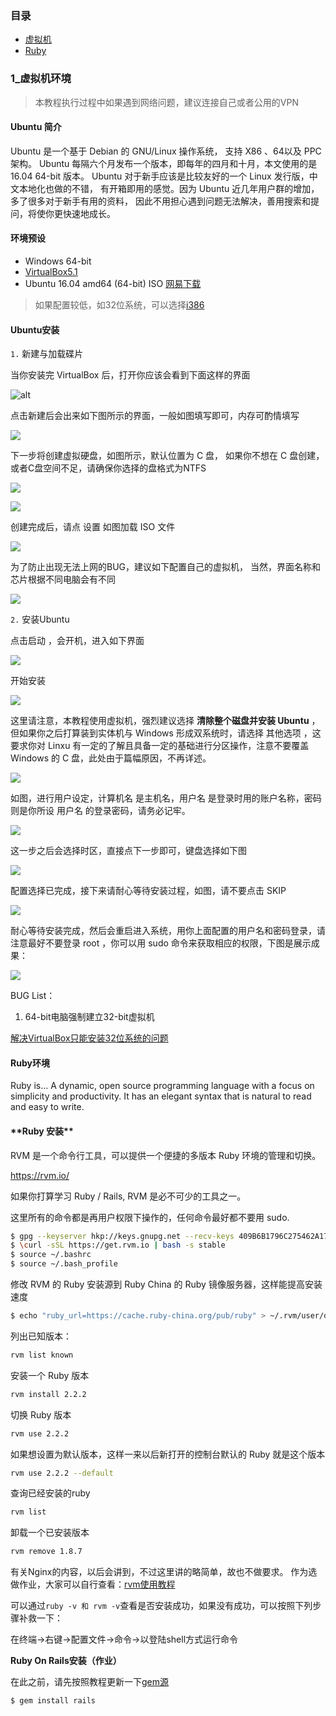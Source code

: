 ### 目录
* [虚拟机](#1.0)
* [Ruby](#1.1)

<h3 id="1.0">1_虚拟机环境</h3>

> 本教程执行过程中如果遇到网络问题，建议连接自己或者公用的VPN

#### Ubuntu 简介

Ubuntu 是一个基于 Debian 的 GNU/Linux 操作系统，
支持 X86 、64以及 PPC 架构。
Ubuntu 每隔六个月发布一个版本，即每年的四月和十月，本文使用的是
 16.04 64-bit 版本。
 Ubuntu 对于新手应该是比较友好的一个 Linux 发行版，中文本地化也做的不错，
 有开箱即用的感觉。因为 Ubuntu 近几年用户群的增加，多了很多对于新手有用的资料，
 因此不用担心遇到问题无法解决，善用搜索和提问，将使你更快速地成长。

#### 环境预设
- Windows 64-bit
- [VirtualBox5.1](https://www.virtualbox.org/)
- Ubuntu 16.04 amd64 (64-bit) ISO
[网易下载](http://mirrors.163.com/ubuntu-releases/16.04/ubuntu-16.04.3-desktop-amd64.iso)

> 如果配置较低，如32位系统，可以选择[i386](http://mirrors.163.com/ubuntu-releases/16.04)

#### Ubuntu安装

`1.` 新建与加载碟片

当你安装完 VirtualBox 后，打开你应该会看到下面这样的界面

![alt](http://www.linuxidc.com/upload/2015_08/15081716378668.png)

点击新建后会出来如下图所示的界面，一般如图填写即可，内存可酌情填写

![](http://www.linuxidc.com/upload/2015_08/15081716377585.png)

下一步将创建虚拟硬盘，如图所示，默认位置为 C 盘，
如果你不想在 C 盘创建，或者C盘空间不足，请确保你选择的盘格式为NTFS

![](http://www.linuxidc.com/upload/2015_08/15081716375635.png)

![](http://ofnfnmmn0.bkt.clouddn.com/lecture_1/1.PNG)

创建完成后，请点 设置 如图加载 ISO 文件

![](http://www.linuxidc.com/upload/2015_08/15081716378797.png)

为了防止出现无法上网的BUG，建议如下配置自己的虚拟机，
当然，界面名称和芯片根据不同电脑会有不同

![](http://ofnfnmmn0.bkt.clouddn.com/lecture_1/2.PNG)

`2.` 安装Ubuntu

点击启动 ，会开机，进入如下界面

![](http://www.linuxidc.com/upload/2015_08/15081716386045.png)

开始安装

![](http://www.linuxidc.com/upload/2015_08/15081716384749.png)

这里请注意，本教程使用虚拟机，强烈建议选择 **清除整个磁盘并安装 Ubuntu** ，
但如果你之后打算装到实体机与 Windows 形成双系统时，请选择 其他选项 ，这要求你对 Linxu 有一定的了解且具备一定的基础进行分区操作，注意不要覆盖 Windows 的 C 盘，此处由于篇幅原因，不再详述。

![](http://www.linuxidc.com/upload/2015_08/15081716407202.png)

如图，进行用户设定，计算机名 是主机名，用户名 是登录时用的账户名称，密码 则是你所设 用户名 的登录密码，请务必记牢。

![](http://www.linuxidc.com/upload/2015_08/15081716402366.png)

这一步之后会选择时区，直接点下一步即可，键盘选择如下图

![](http://www.linuxidc.com/upload/2015_08/15081716404109.png)

配置选择已完成，接下来请耐心等待安装过程，如图，请不要点击 SKIP

![](http://www.linuxidc.com/upload/2015_08/15081716407283.png)

耐心等待安装完成，然后会重启进入系统，用你上面配置的用户名和密码登录，请注意最好不要登录 root ，你可以用 sudo 命令来获取相应的权限，下图是展示成果：

![](http://www.linuxidc.com/upload/2015_08/15081716412607.png)

BUG List：
1. 64-bit电脑强制建立32-bit虚拟机

[解决VirtualBox只能安装32位系统的问题](http://www.cnblogs.com/52php/p/5677864.html)

#### Ruby环境
Ruby is...
A dynamic, open source programming language with a focus on simplicity and productivity. It has an elegant syntax that is natural to read and easy to write.


<h4 id="1.1">**Ruby 安装**</h4>

RVM 是一个命令行工具，可以提供一个便捷的多版本 Ruby 环境的管理和切换。

https://rvm.io/

如果你打算学习 Ruby / Rails, RVM 是必不可少的工具之一。

这里所有的命令都是再用户权限下操作的，任何命令最好都不要用 sudo.

```bash
$ gpg --keyserver hkp://keys.gnupg.net --recv-keys 409B6B1796C275462A1703113804BB82D39DC0E3
$ \curl -sSL https://get.rvm.io | bash -s stable
$ source ~/.bashrc
$ source ~/.bash_profile
```
修改 RVM 的 Ruby 安装源到 Ruby China 的 Ruby 镜像服务器，这样能提高安装速度
```bash
$ echo "ruby_url=https://cache.ruby-china.org/pub/ruby" > ~/.rvm/user/db
```

列出已知版本：

```bash
rvm list known
```
安装一个 Ruby 版本
```bash
rvm install 2.2.2
```
切换 Ruby 版本
```bash
rvm use 2.2.2
```
如果想设置为默认版本，这样一来以后新打开的控制台默认的 Ruby 就是这个版本
```bash
rvm use 2.2.2 --default
```
查询已经安装的ruby
```bash
rvm list
```
卸载一个已安装版本
```bash
rvm remove 1.8.7
```

有关Nginx的内容，以后会讲到，不过这里讲的略简单，故也不做要求。
作为选做作业，大家可以自行查看：[rvm使用教程](https://ruby-china.org/wiki/rvm-guide)

可以通过`ruby -v 和 rvm -v`查看是否安装成功，如果没有成功，可以按照下列步骤补救一下：

在终端->右键->配置文件->命令->以登陆shell方式运行命令

**Ruby On Rails安装（作业）**

在此之前，请先按照教程更新一下[gem源](https://gems.ruby-china.org/)

```bash
$ gem install rails
```
